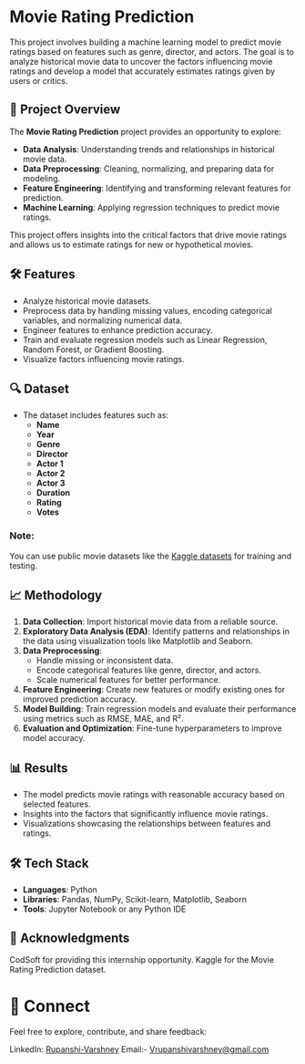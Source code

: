 # Movie Rating Prediction 

This project involves building a machine learning model to predict movie ratings based on features such as genre, director, and actors. The goal is to analyze historical movie data to uncover the factors influencing movie ratings and develop a model that accurately estimates ratings given by users or critics.

## 📌 Project Overview  

The **Movie Rating Prediction** project provides an opportunity to explore:  
- **Data Analysis**: Understanding trends and relationships in historical movie data.  
- **Data Preprocessing**: Cleaning, normalizing, and preparing data for modeling.  
- **Feature Engineering**: Identifying and transforming relevant features for prediction.  
- **Machine Learning**: Applying regression techniques to predict movie ratings.  

This project offers insights into the critical factors that drive movie ratings and allows us to estimate ratings for new or hypothetical movies.

## 🛠️ Features  

- Analyze historical movie datasets.  
- Preprocess data by handling missing values, encoding categorical variables, and normalizing numerical data.  
- Engineer features to enhance prediction accuracy.  
- Train and evaluate regression models such as Linear Regression, Random Forest, or Gradient Boosting.  
- Visualize factors influencing movie ratings.  

## 🔍 Dataset  

- The dataset includes features such as:
  - **Name**
  - **Year** 
  - **Genre**  
  - **Director**  
  - **Actor 1**
  - **Actor 2**
  - **Actor 3** 
  - **Duration**  
  - **Rating**  
  - **Votes**  

### Note:  
You can use public movie datasets like the [Kaggle datasets](https://www.kaggle.com/) for training and testing.

## 📈 Methodology  

1. **Data Collection**: Import historical movie data from a reliable source.  
2. **Exploratory Data Analysis (EDA)**: Identify patterns and relationships in the data using visualization tools like Matplotlib and Seaborn.  
3. **Data Preprocessing**:  
   - Handle missing or inconsistent data.  
   - Encode categorical features like genre, director, and actors.  
   - Scale numerical features for better performance.  
4. **Feature Engineering**: Create new features or modify existing ones for improved prediction accuracy.  
5. **Model Building**: Train regression models and evaluate their performance using metrics such as RMSE, MAE, and R².  
6. **Evaluation and Optimization**: Fine-tune hyperparameters to improve model accuracy.  

## 📊 Results  

- The model predicts movie ratings with reasonable accuracy based on selected features.  
- Insights into the factors that significantly influence movie ratings.  
- Visualizations showcasing the relationships between features and ratings.

## 🛠️ Tech Stack  

- **Languages**: Python  
- **Libraries**: Pandas, NumPy, Scikit-learn, Matplotlib, Seaborn  
- **Tools**: Jupyter Notebook or any Python IDE  

## 🙌 Acknowledgments
CodSoft for providing this internship opportunity.
Kaggle for the Movie Rating Prediction dataset.

# 🔗 Connect
Feel free to explore, contribute, and share feedback:

LinkedIn: [Rupanshi-Varshney](https://www.linkedin.com/in/rupanshi-varshney-7630a6270/)
Email:- Vrupanshivarshney@gmail.com

